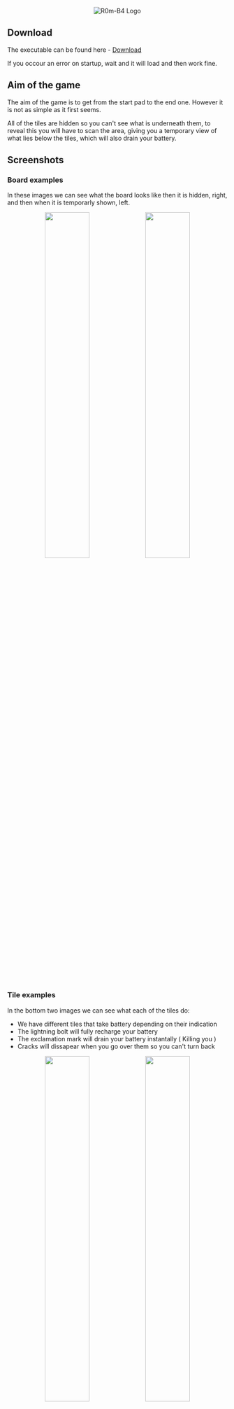 <p align="center">
  <img src="https://img.itch.zone/aW1hZ2UvMTY0MDIxLzc1Njc2Mi5wbmc=/original/8kTFVY.png" alt="R0m-B4 Logo"/>
</p>

## Download

  The executable can be found here -   [Download](https://hughwilliams.itch.io/r0m-b4)
  
  If you occour an error on startup, wait and it will load and then work fine.

## Aim of the game
The aim of the game is to get from the start pad to the end one. However it is not as simple as it first seems.

All of the tiles are hidden so you can't see what is underneath them, to reveal this you will have to scan the area, giving you a temporary view of what lies below the tiles, which will also drain your battery.

## Screenshots

### Board examples

In these images we can see what the board looks like then it is hidden, right, and then when it is temporarly shown, left.
<p align="center">
  <img src="https://img.itch.zone/aW1hZ2UvMTY0MDIxLzc1NTQ2NC5wbmc=/794x1000/09aQGS.png" width="45%"/> 
  <img src="https://img.itch.zone/aW1hZ2UvMTY0MDIxLzc1NTc0MS5wbmc=/794x1000/7Swy8S.png" width="45%"/>
</p>

###  Tile examples

In the bottom two images we can see what each of the tiles do:

- We have different tiles that take battery depending on their indication
- The lightning bolt will fully recharge your battery
- The exclamation mark will drain your battery instantally ( Killing you )
- Cracks will dissapear when you go over them so you can't turn back

<p align="center">
  <img src="https://img.itch.zone/aW1hZ2UvMTY0MDIxLzc1NTQ2Mi5wbmc=/794x1000/Nfv8FC.png" width="45%"/>
  <img src="https://img.itch.zone/aW1hZ2UvMTY0MDIxLzc1NTQ2Ni5wbmc=/794x1000/%2FStQnn.png" width="45%"/>
</p>

## Built with

- [PyGame](https://www.pygame.org/docs/) - The library used to display the game
- [Cx Freeze](https://anthony-tuininga.github.io/cx_Freeze/) - The tool used to compile into an executable
